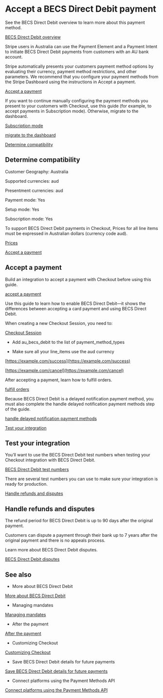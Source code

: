 # Accept a BECS Direct Debit payment

See the BECS Direct Debit overview to learn more about this payment method.

[BECS Direct Debit overview](/payments/au-becs-debit)

Stripe users in Australia can use the Payment Element and a Payment Intent to initiate BECS Direct Debit payments from customers with an AU bank account.

Stripe automatically presents your customers payment method options by evaluating their currency, payment method restrictions, and other parameters. We recommend that you configure your payment methods from the Stripe Dashboard using the instructions in Accept a payment.

[Accept a payment](/payments/accept-a-payment?platform=web&ui=stripe-hosted)

If you want to continue manually configuring the payment methods you present to your customers with Checkout, use this guide (for example, to accept payments in Subscription mode). Otherwise, migrate to the dashboard.

[Subscription mode](/billing/subscriptions/payment-methods-setting)

[migrate to the dashboard](/payments/dashboard-payment-methods)

[Determine compatibility](#compatibility)

## Determine compatibility

Customer Geography: Australia

Supported currencies: aud

Presentment currencies: aud

Payment mode: Yes

Setup mode: Yes

Subscription mode: Yes

To support BECS Direct Debit payments in Checkout, Prices for all line items must be expressed in Australian dollars (currency code aud).

[Prices](/api/prices)

[Accept a payment](#accept-a-payment)

## Accept a payment

Build an integration to accept a payment with Checkout before using this guide.

[accept a payment](/payments/accept-a-payment?integration=checkout)

Use this guide to learn how to enable BECS Direct Debit—it shows the differences between accepting a card payment and using BECS Direct Debit.

When creating a new Checkout Session, you need to:

[Checkout Session](/api/checkout/sessions)

- Add au_becs_debit to the list of payment_method_types

- Make sure all your line_items use the aud currency

[https://example.com/success](https://example.com/success)

[https://example.com/cancel](https://example.com/cancel)

After accepting a payment, learn how to fulfill orders.

[fulfill orders](/payments/checkout/fulfill-orders)

Because BECS Direct Debit is a delayed notification payment method, you must also complete the handle delayed notification payment methods step of the guide.

[handle delayed notification payment methods](/payments/checkout/fulfill-orders#delayed-notification)

[Test your integration](#test-integration)

## Test your integration

You’ll want to use the BECS Direct Debit test numbers when testing your Checkout integration with BECS Direct Debit.

[BECS Direct Debit test numbers](#test-integration)

There are several test numbers you can use to make sure your integration is ready for production.

[Handle refunds and disputes](#refunds-and-disputes)

## Handle refunds and disputes

The refund period for BECS Direct Debit is up to 90 days after the original payment.

Customers can dispute a payment through their bank up to 7 years after the original payment and there is no appeals process.

Learn more about BECS Direct Debit disputes.

[BECS Direct Debit disputes](/payments/au-becs-debit)

## See also

- More about BECS Direct Debit

[More about BECS Direct Debit](/payments/au-becs-debit)

- Managing mandates

[Managing mandates](/payments/au-becs-debit#mandates)

- After the payment

[After the payment](/payments/checkout/fulfill-orders)

- Customizing Checkout

[Customizing Checkout](/payments/checkout/customization)

- Save BECS Direct Debit details for future payments

[Save BECS Direct Debit details for future payments](/payments/au-becs-debit/set-up-payment)

- Connect platforms using the Payment Methods API

[Connect platforms using the Payment Methods API](/payments/payment-methods/connect)
